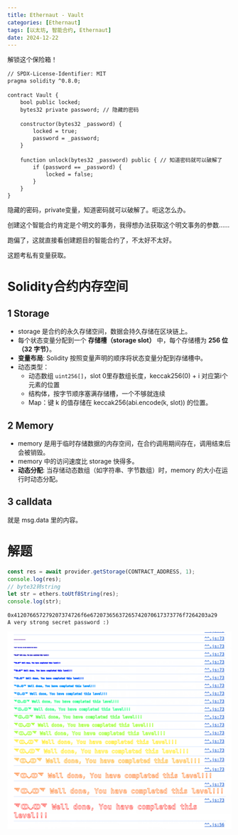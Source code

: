 ```yaml
---
title: Ethernaut - Vault
categories: [Ethernaut]
tags: [以太坊, 智能合约, Ethernaut]
date: 2024-12-22
---
```


解锁这个保险箱！

<!--more-->

```solidity
// SPDX-License-Identifier: MIT
pragma solidity ^0.8.0;

contract Vault {
    bool public locked;
    bytes32 private password; // 隐藏的密码

    constructor(bytes32 _password) {
        locked = true;
        password = _password;
    }

    function unlock(bytes32 _password) public { // 知道密码就可以破解了
        if (password == _password) {
            locked = false;
        }
    }
}
```

隐藏的密码，private变量，知道密码就可以破解了。呃这怎么办。

创建这个智能合约肯定是个明文的事务，我得想办法获取这个明文事务的参数……

跑偏了，这就直接看创建题目的智能合约了，不太好不太好。

这题考私有变量获取。



# Solidity合约内存空间

## 1 Storage

- storage 是合约的永久存储空间，数据会持久存储在区块链上。
- 每个状态变量分配到一个 **存储槽（storage slot）** 中，每个存储槽为 **256 位（32 字节）**。
- **变量布局**: Solidity 按照变量声明的顺序将状态变量分配到存储槽中。
- 动态类型：
    - 动态数组 `uint256[]`，slot 0里存数组长度，keccak256(0) + i 对应第i个元素的位置
    - 结构体，按字节顺序塞满存储槽，一个不够就连续
    - Map：键 k 的值存储在 keccak256(abi.encode(k, slot)) 的位置。



## 2 Memory

- memory 是用于临时存储数据的内存空间，在合约调用期间存在，调用结束后会被销毁。
- memory 中的访问速度比 storage 快得多。
- **动态分配**: 当存储动态数组（如字符串、字节数组）时，memory 的大小在运行时动态分配。



## 3 calldata

就是 msg.data 里的内容。





# 解题

```js
const res = await provider.getStorage(CONTRACT_ADDRESS, 1);
console.log(res);
// byte32转string
let str = ethers.toUtf8String(res);
console.log(str);
```

```
0x412076657279207374726f6e67207365637265742070617373776f7264203a29
A very strong secret password :)
```

<img src="./09-Vault/image-20241222155800089.png" alt="image-20241222155800089" style="zoom:50%;" />